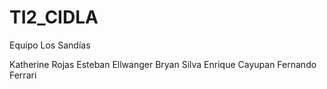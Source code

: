 # TI2_CIDLA

Equipo Los Sandías

Katherine Rojas
Esteban Ellwanger
Bryan Silva
Enrique Cayupan
Fernando Ferrari
